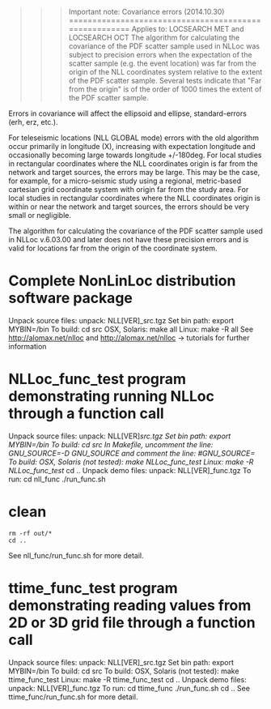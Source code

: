 >>> Important note: Covariance errors (2014.10.30)
======================================================
Applies to: LOCSEARCH MET and LOCSEARCH OCT
The algorithm for calculating the covariance of the PDF scatter sample used in NLLoc
was subject to precision errors when the expectation of the scatter sample (e.g. the event location)
was far from the origin of the NLL coordinates system relative to the extent of the PDF scatter sample.
Several tests indicate that "Far from the origin" is of the order of 1000 times the extent of the PDF scatter sample.

Errors in covariance will affect the ellipsoid and ellipse, standard-errors (erh, erz, etc.).

For teleseismic locations (NLL GLOBAL mode) errors with the old algorithm occur primarily in
longitude (X), increasing with expectation longitude and occasionally becoming large towards longitude +/-180deg.
For local studies in rectangular coordinates where the NLL coordinates origin is far from the network
and target sources, the errors may be large.  This may be the case, for example, for a micro-seismic study
using a regional, metric-based cartesian grid coordinate system with origin far from the study area.
For local studies in rectangular coordinates where the NLL coordinates origin is within or near the network
and target sources, the errors should be very small or negligible.

The algorithm for calculating the covariance of the PDF scatter sample used in NLLoc v.6.03.00 and later does not
have these precision errors and is valid for locations far from the origin of the coordinate system.


Complete NonLinLoc distribution software package
======================================================
Unpack source files: unpack: NLL[VER]_src.tgz
Set bin path:
export MYBIN=<path>/bin
To build:
cd src
OSX, Solaris:
	make all
Linux:
	make -R all
See http://alomax.net/nlloc and http://alomax.net/nlloc -> tutorials for further information


NLLoc_func_test program demonstrating running NLLoc through a function call
===========================================================================
Unpack source files: unpack: NLL[VER]_src.tgz
Set bin path:
	export MYBIN=<path>/bin
To build:
	cd src
In Makefile, uncomment the line:
GNU_SOURCE=-D _GNU_SOURCE
and comment the line:
#GNU_SOURCE=
To build:
OSX, Solaris (not tested):
	make NLLoc_func_test_
Linux:
	make -R NLLoc_func_test_
	cd ..
Unpack demo files: unpack: NLL[VER]_func.tgz
To run:
	cd nll_func
	./run_func.sh
# clean
	rm -rf out/*
	cd ..
See nll_func/run_func.sh for more detail.


ttime_func_test program demonstrating reading values from 2D or 3D grid file through a function call
===========================================================================
Unpack source files: unpack: NLL[VER]_src.tgz
Set bin path:
	export MYBIN=<path>/bin
To build:
cd src
To build:
OSX, Solaris (not tested):
	make ttime_func_test
Linux:
	make -R ttime_func_test
	cd ..
Unpack demo files: unpack: NLL[VER]_func.tgz
To run:
	cd ttime_func
	./run_func.sh
	cd ..
See ttime_func/run_func.sh for more detail.

